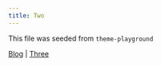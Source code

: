 ```yaml
---
title: Two
---
```


This file was seeded from `theme-playground`

[Blog](/blog) | [Three](/blog/three)